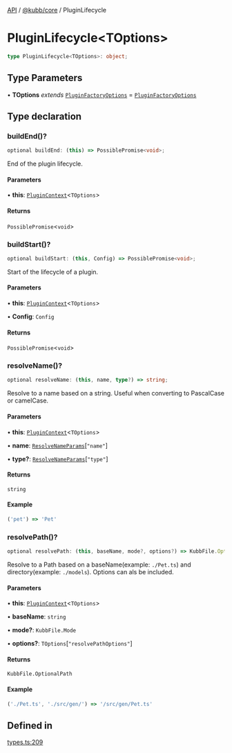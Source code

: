 [API](../../../packages.md) / [@kubb/core](../index.md) / PluginLifecycle

# PluginLifecycle\<TOptions\>

```ts
type PluginLifecycle<TOptions>: object;
```

## Type Parameters

• **TOptions** *extends* [`PluginFactoryOptions`](PluginFactoryOptions.md) = [`PluginFactoryOptions`](PluginFactoryOptions.md)

## Type declaration

### buildEnd()?

```ts
optional buildEnd: (this) => PossiblePromise<void>;
```

End of the plugin lifecycle.

#### Parameters

• **this**: [`PluginContext`](PluginContext.md)\<`TOptions`\>

#### Returns

`PossiblePromise`\<`void`\>

### buildStart()?

```ts
optional buildStart: (this, Config) => PossiblePromise<void>;
```

Start of the lifecycle of a plugin.

#### Parameters

• **this**: [`PluginContext`](PluginContext.md)\<`TOptions`\>

• **Config**: `Config`

#### Returns

`PossiblePromise`\<`void`\>

### resolveName()?

```ts
optional resolveName: (this, name, type?) => string;
```

Resolve to a name based on a string.
Useful when converting to PascalCase or camelCase.

#### Parameters

• **this**: [`PluginContext`](PluginContext.md)\<`TOptions`\>

• **name**: [`ResolveNameParams`](ResolveNameParams.md)\[`"name"`\]

• **type?**: [`ResolveNameParams`](ResolveNameParams.md)\[`"type"`\]

#### Returns

`string`

#### Example

```ts
('pet') => 'Pet'
```

### resolvePath()?

```ts
optional resolvePath: (this, baseName, mode?, options?) => KubbFile.OptionalPath;
```

Resolve to a Path based on a baseName(example: `./Pet.ts`) and directory(example: `./models`).
Options can als be included.

#### Parameters

• **this**: [`PluginContext`](PluginContext.md)\<`TOptions`\>

• **baseName**: `string`

• **mode?**: `KubbFile.Mode`

• **options?**: `TOptions`\[`"resolvePathOptions"`\]

#### Returns

`KubbFile.OptionalPath`

#### Example

```ts
('./Pet.ts', './src/gen/') => '/src/gen/Pet.ts'
```

## Defined in

[types.ts:209](https://github.com/kubb-project/kubb/blob/7f30045af96d8c89b6cda0a30f7535f095a0cb45/packages/core/src/types.ts#L209)
